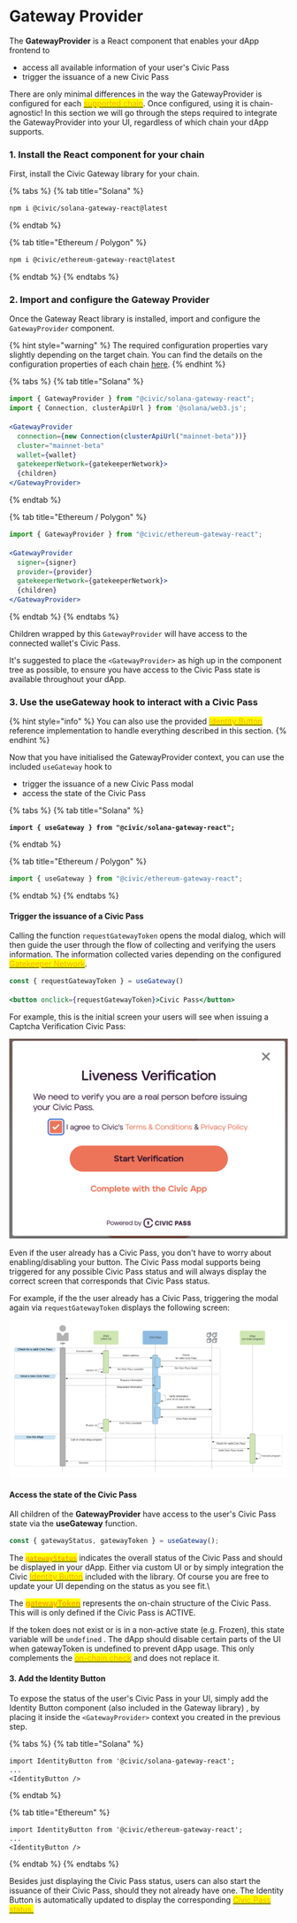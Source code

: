 # Gateway Provider

The **GatewayProvider** is a React component that enables your dApp frontend to

* access all available information of your user's Civic Pass
* trigger the issuance of a new Civic Pass&#x20;

There are only minimal differences in the way the GatewayProvider is configured for each <mark style="color:orange;"></mark> [<mark style="color:orange;">supported chain</mark>](../../../../overview/supported-blockchains.md). <mark style="color:orange;"></mark> Once configured, using it is chain-agnostic! In this section we will go through the steps required to integrate the GatewayProvider into your UI, regardless of which chain your dApp supports.&#x20;

### 1. Install the React component for your chain

First, install the Civic Gateway library for your chain.

{% tabs %}
{% tab title="Solana" %}
```bash
npm i @civic/solana-gateway-react@latest
```
{% endtab %}

{% tab title="Ethereum / Polygon" %}
```bash
npm i @civic/ethereum-gateway-react@latest
```
{% endtab %}
{% endtabs %}

### 2. Import and configure the Gateway Provider

Once the Gateway React library is installed, import and configure the `GatewayProvider` component.&#x20;

{% hint style="warning" %}
The required configuration properties vary slightly depending on the target chain. You can find the details on the configuration properties of each chain [here](configuration-parameters/).
{% endhint %}

{% tabs %}
{% tab title="Solana" %}
```jsx
import { GatewayProvider } from "@civic/solana-gateway-react";
import { Connection, clusterApiUrl } from '@solana/web3.js';

<GatewayProvider
  connection={new Connection(clusterApiUrl("mainnet-beta"))}
  cluster="mainnet-beta"
  wallet={wallet}
  gatekeeperNetwork={gatekeeperNetwork}>
  {children}
</GatewayProvider>
```
{% endtab %}

{% tab title="Ethereum / Polygon" %}
```jsx
import { GatewayProvider } from "@civic/ethereum-gateway-react";

<GatewayProvider
  signer={signer}
  provider={provider}
  gatekeeperNetwork={gatekeeperNetwork}>
  {children}
</GatewayProvider>
```
{% endtab %}
{% endtabs %}

Children wrapped by this `GatewayProvider` will have access to the connected wallet's Civic Pass.

&#x20;It's suggested to place the `<GatewayProvider>` as high up in the component tree as possible, to ensure you have access to the Civic Pass state is available throughout your dApp.

### 3. Use the useGateway hook to interact with a Civic Pass

{% hint style="info" %}
You can also use the provided [<mark style="color:orange;">Identity Button</mark>](../identity-button.md) reference implementation to handle everything described in this section.
{% endhint %}

Now that you have initialised the GatewayProvider context, you can use the included `useGateway` hook to

* trigger the issuance of a new Civic Pass modal
* access the state of the Civic Pass

{% tabs %}
{% tab title="Solana" %}
<pre class="language-jsx"><code class="lang-jsx"><strong>import { useGateway } from "@civic/solana-gateway-react";
</strong></code></pre>
{% endtab %}

{% tab title="Ethereum / Polygon" %}
```jsx
import { useGateway } from "@civic/ethereum-gateway-react";
```
{% endtab %}
{% endtabs %}

#### Trigger the issuance of a Civic Pass

Calling the function `requestGatewayToken` opens the modal dialog, which will then guide the user through the flow of collecting and verifying the users information. The information collected varies depending on the configured [<mark style="color:orange;">Gatekeeper Network</mark>](../../selecting-a-pass.md).&#x20;

```jsx
const { requestGatewayToken } = useGateway()

<button onclick={requestGatewayToken}>Civic Pass</button>
```

For example, this is the initial screen your users will see when issuing a Captcha Verification Civic Pass:

![](<../../../../../.gitbook/assets/image (15).png>)

Even if the user already has a Civic Pass, you don't have to worry about enabling/disabling your button. The Civic Pass modal supports being triggered for any possible Civic Pass status and will always display the correct screen that corresponds that Civic Pass status.&#x20;

For example, if the the user already has a Civic Pass, triggering the modal again via `requestGatewayToken` displays the following screen:

![](<../../../../../.gitbook/assets/image (4).png>)



#### Access the state of the Civic Pass&#x20;

All children of the **GatewayProvider** have access to the user's Civic Pass state via the **useGateway** function.&#x20;

```jsx
const { gatewayStatus, gatewayToken } = useGateway();
```

The [<mark style="color:orange;">**`gatewayStatus`**</mark>](gateway-status.md) indicates the overall status of the Civic Pass and should be displayed in your dApp. Either via custom UI or by simply integration the Civic [<mark style="color:orange;">Identity Button</mark>](../identity-button.md) included with the library. Of course you are free to update your UI depending on the status as you see fit.\


The [<mark style="color:orange;">**gatewayToken**</mark>](gateway-token/) represents the on-chain structure of the Civic Pass. This will is only defined if the Civic Pass is ACTIVE.

If the token does not exist or is in a non-active state (e.g. Frozen), this state variable will be `undefined` . The dApp should disable certain parts of the UI when gatewayToken is undefined to prevent dApp usage. This only complements the [<mark style="color:orange;">on-chain check</mark>](../../on-chain-integration/) and does not replace it.

#### 3. Add the Identity Button

To expose the status of the user's Civic Pass in your UI, simply add the Identity Button component (also included in the Gateway library) , by placing it inside the `<GatewayProvider>` context you created in the previous step.

{% tabs %}
{% tab title="Solana" %}
```tsx
import IdentityButton from '@civic/solana-gateway-react';
...
<IdentityButton />
```
{% endtab %}

{% tab title="Ethereum" %}
```tsx
import IdentityButton from '@civic/ethereum-gateway-react';
...
<IdentityButton />
```
{% endtab %}
{% endtabs %}

&#x20;Besides just displaying the Civic Pass status, users can also start the issuance of their Civic Pass, should they not already have one. The Identity Button is automatically updated to display the corresponding [<mark style="color:orange;">Civic Pass status.</mark>](gateway-status.md)<mark style="color:orange;"></mark>
